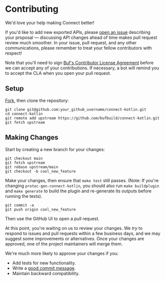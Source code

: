 Contributing
============

We'd love your help making Connect better!

If you'd like to add new exported APIs, please [open an issue][open-issue]
describing your proposal &mdash; discussing API changes ahead of time makes
pull request review much smoother. In your issue, pull request, and any other
communications, please remember to treat your fellow contributors with
respect!

Note that you'll need to sign [Buf's Contributor License Agreement][cla]
before we can accept any of your contributions. If necessary, a bot will remind
you to accept the CLA when you open your pull request.

## Setup

[Fork][fork], then clone the repository:

```
git clone git@github.com:your_github_username/connect-kotlin.git
cd connect-kotlin
git remote add upstream https://github.com/bufbuild/connect-kotlin.git
git fetch upstream
```

## Making Changes

Start by creating a new branch for your changes:

```
git checkout main
git fetch upstream
git rebase upstream/main
git checkout -b cool_new_feature
```

Make your changes, then ensure that `make test` still passes. (Note: If you're
changing `protoc-gen-connect-kotlin`, you should also run
`make buildplugin` and `make generate` to
build the plugin and re-generate its outputs before running the tests).

```
git commit -a
git push origin cool_new_feature
```

Then use the GitHub UI to open a pull request.

At this point, you're waiting on us to review your changes. We *try* to respond
to issues and pull requests within a few business days, and we may suggest some
improvements or alternatives. Once your changes are approved, one of the
project maintainers will merge them.

We're much more likely to approve your changes if you:

* Add tests for new functionality.
* Write a [good commit message][commit-message].
* Maintain backward compatibility.

[fork]: https://github.com/bufbuild/connect-kotlin/fork
[open-issue]: https://github.com/bufbuild/connect-kotlin/issues/new
[cla]: https://cla-assistant.io/bufbuild/connect-kotlin
[commit-message]: http://tbaggery.com/2008/04/19/a-note-about-git-commit-messages.html
